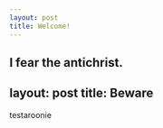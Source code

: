 ```yaml
---
layout: post
title: Welcome!
---
```

I fear the antichrist.
---
layout: post
title: Beware
---
testaroonie

